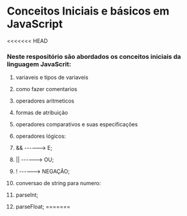 # Conceitos Iniciais e básicos em JavaScript #

<<<<<<< HEAD
### Neste respositório são abordados os conceitos iniciais da linguagem JavaScrit: ###

1. variaveis e tipos de variaveis
2. como fazer comentarios
3. operadores aritmeticos
4. formas de atribuição
5. operadores comparativos e suas especificações

6. operadores lógicos:

1. && ------> E;
2. || ------> OU;
3. !  ------> NEGAÇÃO;

7. conversao de string para numero:

1. parseInt;
2. parseFloat;
=======

